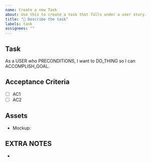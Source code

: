 ```yaml
---
name: Create a new Task
about: Use this to create a task that falls under a user story.
title: "🎯 Describe the task"
labels: task
assignees: ""
---
```


## Task

As a USER who PRECONDITIONS, I want to DO_THING so I can ACCOMPLISH_GOAL.

## Acceptance Criteria

-   [ ] AC1
-   [ ] AC2

## Assets

-   Mockup:

## EXTRA NOTES

-
